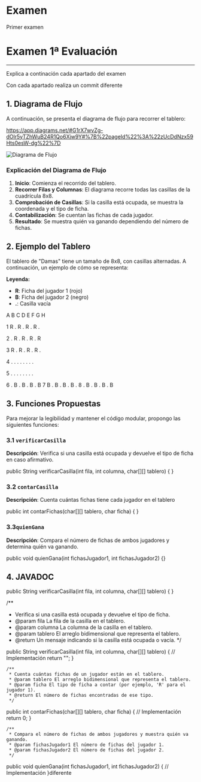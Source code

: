 # Examen
Primer examen

# Examen 1ª Evaluación

---

Explica a continación cada apartado del examen

Con cada apartado realiza un commit diferente


## 1. Diagrama de Flujo

A continuación, se presenta el diagrama de flujo para recorrer el tablero:

https://app.diagrams.net/#G1rX7wvZg-dOlr5yTZhWuB24R1Qo6Xjw9Y#%7B%22pageId%22%3A%22zUcDdNzx59Hts0esW-dg%22%7D

![Diagrama de Flujo](1.jpg)

### Explicación del Diagrama de Flujo

1. **Inicio**: Comienza el recorrido del tablero.
2. **Recorrer Filas y Columnas**: El diagrama recorre todas las casillas de la cuadrícula 8x8.
3. **Comprobación de Casillas**: Si la casilla está ocupada, se muestra la coordenada y el tipo de ficha.
4. **Contabilización**: Se cuentan las fichas de cada jugador.
5. **Resultado**: Se muestra quién va ganando dependiendo del número de fichas.

## 2. Ejemplo del Tablero

El tablero de "Damas" tiene un tamaño de 8x8, con casillas alternadas. A continuación, un ejemplo de cómo se representa:


**Leyenda:**
- **R**: Ficha del jugador 1 (rojo)
- **B**: Ficha del jugador 2 (negro)
- **.**: Casilla vacía

A B C D E F G H

1 R . R . R . R .

2 . R . R . R . R

3 R . R . R . R .

4 . . . . . . . .

5 . . . . . . . .

6 . B . B . B . B
7 B . B . B . B .
8 . B . B . B . B


## 3. Funciones Propuestas

Para mejorar la legibilidad y mantener el código modular, propongo las siguientes funciones:

### 3.1 `verificarCasilla`

**Descripción**: Verifica si una casilla está ocupada y devuelve el tipo de ficha en caso afirmativo.


public String verificarCasilla(int fila, int columna, char[][] tablero) {
}

### 3.2 `contarCasilla`

**Descripción**: Cuenta cuántas fichas tiene cada jugador en el tablero

public int contarFichas(char[][] tablero, char ficha) {
}

### 3.3`quienGana`

**Descripción**:  Compara el número de fichas de ambos jugadores y determina quién va ganando.

public void quienGana(int fichasJugador1, int fichasJugador2) {}


## 4. JAVADOC

public String verificarCasilla(int fila, int columna, char[][] tablero) {
}

/**
* Verifica si una casilla está ocupada y devuelve el tipo de ficha.
* @param fila La fila de la casilla en el tablero.
* @param columna La columna de la casilla en el tablero.
* @param tablero El arreglo bidimensional que representa el tablero.
* @return Un mensaje indicando si la casilla está ocupada o vacía.
  */



public  String verificarCasilla(int fila, int columna, char[][] tablero) {
// Implementación
return "";
}

    /**
     * Cuenta cuántas fichas de un jugador están en el tablero.
     * @param tablero El arreglo bidimensional que representa el tablero.
     * @param ficha El tipo de ficha a contar (por ejemplo, 'R' para el jugador 1).
     * @return El número de fichas encontradas de ese tipo.
     */

public int contarFichas(char[][] tablero, char ficha) {
// Implementación
return 0;
}

    /**
     * Compara el número de fichas de ambos jugadores y muestra quién va ganando.
     * @param fichasJugador1 El número de fichas del jugador 1.
     * @param fichasJugador2 El número de fichas del jugador 2.
     */

public void quienGana(int fichasJugador1, int fichasJugador2) {
// Implementación
}diferente
